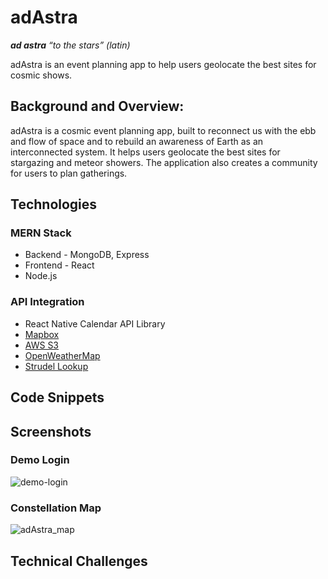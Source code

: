 # adAstra
<em>**ad astra** *“to the stars” (latin)*</em>

adAstra is an event planning app to help users geolocate the best sites for cosmic shows.

## Background and Overview:


adAstra is a cosmic event planning app, built to reconnect us with the ebb and flow of space and to rebuild an awareness of Earth as an interconnected system. It helps users geolocate the best sites for stargazing and meteor showers. The application also creates a community for users to plan gatherings.

## Technologies

### MERN Stack

* Backend - MongoDB, Express
* Frontend - React
* Node.js

### API Integration
 
 * React Native Calendar API Library
 * [Mapbox](https://www.mapbox.com/)
 * [AWS S3](https://aws.amazon.com/s3/)
 * [OpenWeatherMap](https://openweathermap.org/)
 * [Strudel Lookup](http://www.strudel.org.uk/lookUP/)


## Code Snippets
  
## Screenshots

### Demo Login
![demo-login](https://user-images.githubusercontent.com/16752858/70012713-0e3e6000-152a-11ea-8801-8b80b4a927d5.gif)

### Constellation Map
![adAstra_map](https://user-images.githubusercontent.com/52211990/70002926-623f4980-1516-11ea-8129-8b0a76a87ba6.gif)

## Technical Challenges
